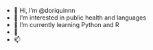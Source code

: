 - 👋 Hi, I’m @doriquinnn
- 👀 I’m interested in public health and languages
- 🌱 I’m currently learning Python and R
- 💞️ 
- 📫 

<!---
doriquinnn/doriquinnn is a ✨ special ✨ repository because its `README.md` (this file) appears on your GitHub profile.
You can click the Preview link to take a look at your changes.
--->
